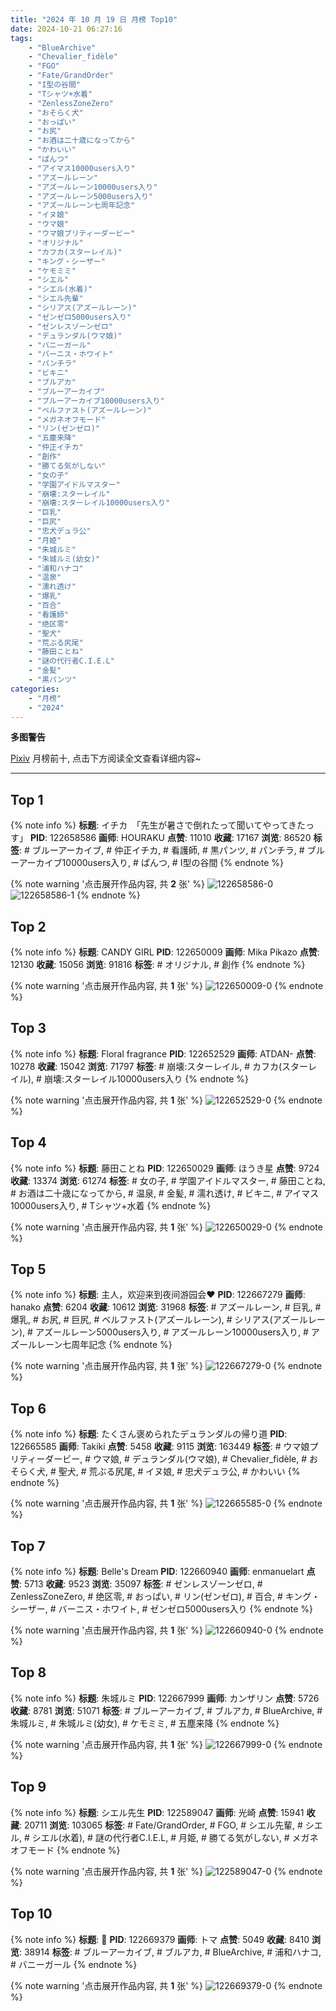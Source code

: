```yaml
---
title: "2024 年 10 月 19 日 月榜 Top10"
date: 2024-10-21 06:27:16
tags:
    - "BlueArchive"
    - "Chevalier_fidèle"
    - "FGO"
    - "Fate/GrandOrder"
    - "I型の谷間"
    - "Tシャツ+水着"
    - "ZenlessZoneZero"
    - "おそらく犬"
    - "おっぱい"
    - "お尻"
    - "お酒は二十歳になってから"
    - "かわいい"
    - "ぱんつ"
    - "アイマス10000users入り"
    - "アズールレーン"
    - "アズールレーン10000users入り"
    - "アズールレーン5000users入り"
    - "アズールレーン七周年記念"
    - "イヌ娘"
    - "ウマ娘"
    - "ウマ娘プリティーダービー"
    - "オリジナル"
    - "カフカ(スターレイル)"
    - "キング・シーザー"
    - "ケモミミ"
    - "シエル"
    - "シエル(水着)"
    - "シエル先輩"
    - "シリアス(アズールレーン)"
    - "ゼンゼロ5000users入り"
    - "ゼンレスゾーンゼロ"
    - "デュランダル(ウマ娘)"
    - "バニーガール"
    - "バーニス・ホワイト"
    - "パンチラ"
    - "ビキニ"
    - "ブルアカ"
    - "ブルーアーカイブ"
    - "ブルーアーカイブ10000users入り"
    - "ベルファスト(アズールレーン)"
    - "メガネオフモード"
    - "リン(ゼンゼロ)"
    - "五塵来降"
    - "仲正イチカ"
    - "創作"
    - "勝てる気がしない"
    - "女の子"
    - "学園アイドルマスター"
    - "崩壊:スターレイル"
    - "崩壊:スターレイル10000users入り"
    - "巨乳"
    - "巨尻"
    - "忠犬デュラ公"
    - "月姫"
    - "朱城ルミ"
    - "朱城ルミ(幼女)"
    - "浦和ハナコ"
    - "温泉"
    - "濡れ透け"
    - "爆乳"
    - "百合"
    - "看護師"
    - "绝区零"
    - "聖犬"
    - "荒ぶる尻尾"
    - "藤田ことね"
    - "謎の代行者C.I.E.L"
    - "金髪"
    - "黒パンツ"
categories:
    - "月榜"
    - "2024"
---
```


<i class="fa fa-triangle-exclamation"></i>**多图警告**<i class="fa fa-triangle-exclamation"></i>

[Pixiv](https://www.pixiv.net/) 月榜前十, 点击下方阅读全文查看详细内容~

<!-- more -->

---

## Top 1

{% note info %}
**标题**: イチカ　「先生が暑さで倒れたって聞いてやってきたっす」
**PID**: 122658586 **画师**: HOURAKU
**点赞**: 11010 **收藏**: 17167 **浏览**: 86520
**标签**: # ブルーアーカイブ, # 仲正イチカ, # 看護師, # 黒パンツ, # パンチラ, # ブルーアーカイブ10000users入り, # ぱんつ, # I型の谷間
{% endnote %}

{% note warning '点击展开作品内容, 共 **2** 张' %}
![122658586-0](https://i.pixiv.re/img-original/img/2024/09/22/08/00/08/122658586_p0.jpg)
![122658586-1](https://i.pixiv.re/img-original/img/2024/09/22/08/00/08/122658586_p1.jpg)
{% endnote %}

## Top 2

{% note info %}
**标题**: CANDY GIRL
**PID**: 122650009 **画师**: Mika Pikazo
**点赞**: 12130 **收藏**: 15056 **浏览**: 91816
**标签**: # オリジナル, # 創作
{% endnote %}

{% note warning '点击展开作品内容, 共 **1** 张' %}
![122650009-0](https://i.pixiv.re/img-original/img/2024/09/22/00/00/21/122650009_p0.png)
{% endnote %}

## Top 3

{% note info %}
**标题**: Floral fragrance
**PID**: 122652529 **画师**: ATDAN-
**点赞**: 10278 **收藏**: 15042 **浏览**: 71797
**标签**: # 崩壊:スターレイル, # カフカ(スターレイル), # 崩壊:スターレイル10000users入り
{% endnote %}

{% note warning '点击展开作品内容, 共 **1** 张' %}
![122652529-0](https://i.pixiv.re/img-original/img/2024/09/22/01/05/03/122652529_p0.png)
{% endnote %}

## Top 4

{% note info %}
**标题**: 藤田ことね
**PID**: 122650029 **画师**: ほうき星
**点赞**: 9724 **收藏**: 13374 **浏览**: 61274
**标签**: # 女の子, # 学園アイドルマスター, # 藤田ことね, # お酒は二十歳になってから, # 温泉, # 金髪, # 濡れ透け, # ビキニ, # アイマス10000users入り, # Tシャツ+水着
{% endnote %}

{% note warning '点击展开作品内容, 共 **1** 张' %}
![122650029-0](https://i.pixiv.re/img-original/img/2024/09/22/00/00/26/122650029_p0.jpg)
{% endnote %}

## Top 5

{% note info %}
**标题**: 主人，欢迎来到夜间游园会❤
**PID**: 122667279 **画师**: hanako
**点赞**: 6204 **收藏**: 10612 **浏览**: 31968
**标签**: # アズールレーン, # 巨乳, # 爆乳, # お尻, # 巨尻, # ベルファスト(アズールレーン), # シリアス(アズールレーン), # アズールレーン5000users入り, # アズールレーン10000users入り, # アズールレーン七周年記念
{% endnote %}

{% note warning '点击展开作品内容, 共 **1** 张' %}
![122667279-0](https://i.pixiv.re/img-original/img/2024/09/22/15/25/35/122667279_p0.jpg)
{% endnote %}

## Top 6

{% note info %}
**标题**: たくさん褒められたデュランダルの帰り道
**PID**: 122665585 **画师**: Takiki
**点赞**: 5458 **收藏**: 9115 **浏览**: 163449
**标签**: # ウマ娘プリティーダービー, # ウマ娘, # デュランダル(ウマ娘), # Chevalier_fidèle, # おそらく犬, # 聖犬, # 荒ぶる尻尾, # イヌ娘, # 忠犬デュラ公, # かわいい
{% endnote %}

{% note warning '点击展开作品内容, 共 **1** 张' %}
![122665585-0](https://i.pixiv.re/img-original/img/2024/09/22/14/03/20/122665585_p0.png)
{% endnote %}

## Top 7

{% note info %}
**标题**: Belle's Dream
**PID**: 122660940 **画师**: enmanuelart
**点赞**: 5713 **收藏**: 9523 **浏览**: 35097
**标签**: # ゼンレスゾーンゼロ, # ZenlessZoneZero, # 绝区零, # おっぱい, # リン(ゼンゼロ), # 百合, # キング・シーザー, # バーニス・ホワイト, # ゼンゼロ5000users入り
{% endnote %}

{% note warning '点击展开作品内容, 共 **1** 张' %}
![122660940-0](https://i.pixiv.re/img-original/img/2024/09/22/10/29/14/122660940_p0.jpg)
{% endnote %}

## Top 8

{% note info %}
**标题**: 朱城ルミ
**PID**: 122667999 **画师**: カンザリン
**点赞**: 5726 **收藏**: 8781 **浏览**: 51071
**标签**: # ブルーアーカイブ, # ブルアカ, # BlueArchive, # 朱城ルミ, # 朱城ルミ(幼女), # ケモミミ, # 五塵来降
{% endnote %}

{% note warning '点击展开作品内容, 共 **1** 张' %}
![122667999-0](https://i.pixiv.re/img-original/img/2024/09/22/15/57/27/122667999_p0.png)
{% endnote %}

## Top 9

{% note info %}
**标题**: シエル先生
**PID**: 122589047 **画师**: 光崎
**点赞**: 15941 **收藏**: 20711 **浏览**: 103065
**标签**: # Fate/GrandOrder, # FGO, # シエル先輩, # シエル, # シエル(水着), # 謎の代行者C.I.E.L, # 月姫, # 勝てる気がしない, # メガネオフモード
{% endnote %}

{% note warning '点击展开作品内容, 共 **1** 张' %}
![122589047-0](https://i.pixiv.re/img-original/img/2024/09/20/00/00/08/122589047_p0.png)
{% endnote %}

## Top 10

{% note info %}
**标题**: 🐇
**PID**: 122669379 **画师**: トマ
**点赞**: 5049 **收藏**: 8410 **浏览**: 38914
**标签**: # ブルーアーカイブ, # ブルアカ, # BlueArchive, # 浦和ハナコ, # バニーガール
{% endnote %}

{% note warning '点击展开作品内容, 共 **1** 张' %}
![122669379-0](https://i.pixiv.re/img-original/img/2024/09/22/18/37/13/122669379_p0.png)
{% endnote %}
